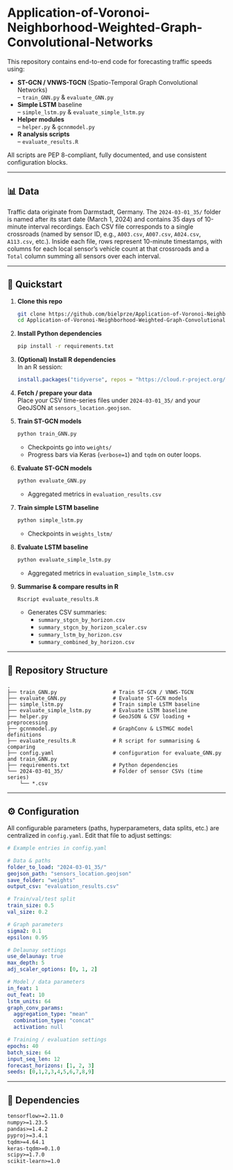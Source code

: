 # Application-of-Voronoi-Neighborhood-Weighted-Graph-Convolutional-Networks

This repository contains end-to-end code for forecasting traffic speeds using:

- **ST-GCN / VNWS-TGCN** (Spatio-Temporal Graph Convolutional Networks)  
  – `train_GNN.py` & `evaluate_GNN.py`  
- **Simple LSTM** baseline  
  – `simple_lstm.py` & `evaluate_simple_lstm.py`  
- **Helper modules**  
  – `helper.py` & `gcnnmodel.py`  
- **R analysis scripts**  
  – `evaluate_results.R`  

All scripts are PEP 8-compliant, fully documented, and use consistent configuration blocks.

---

## 📊 Data

Traffic data originate from Darmstadt, Germany. The `2024-03-01_35/` folder is named after its start date (March 1, 2024) and contains 35 days of 10-minute interval recordings. Each CSV file corresponds to a single crossroads (named by sensor ID, e.g., `A003.csv`, `A007.csv`, `A024.csv`, `A113.csv`, etc.). Inside each file, rows represent 10-minute timestamps, with columns for each local sensor’s vehicle count at that crossroads and a `Total` column summing all sensors over each interval.

---

## 🚀 Quickstart

1. **Clone this repo**  
   ```bash
   git clone https://github.com/bielprze/Application-of-Voronoi-Neighborhood-Weighted-Graph-Convolutional-Networks.git
   cd Application-of-Voronoi-Neighborhood-Weighted-Graph-Convolutional-Networks
   ```

2. **Install Python dependencies**  
   ```bash
   pip install -r requirements.txt
   ```

3. **(Optional) Install R dependencies**  
   In an R session:
   ```r
   install.packages("tidyverse", repos = "https://cloud.r-project.org/")
   ```

4. **Fetch / prepare your data**  
   Place your CSV time-series files under `2024-03-01_35/` and your GeoJSON at `sensors_location.geojson`.

5. **Train ST-GCN models**  
   ```bash
   python train_GNN.py
   ```
   - Checkpoints go into `weights/`  
   - Progress bars via Keras (`verbose=1`) and `tqdm` on outer loops.

6. **Evaluate ST-GCN models**  
   ```bash
   python evaluate_GNN.py
   ```
   - Aggregated metrics in `evaluation_results.csv`

7. **Train simple LSTM baseline**  
   ```bash
   python simple_lstm.py
   ```
   - Checkpoints in `weights_lstm/`

8. **Evaluate LSTM baseline**  
   ```bash
   python evaluate_simple_lstm.py
   ```
   - Aggregated metrics in `evaluation_simple_lstm.csv`

9. **Summarise & compare results in R**  
   ```bash
   Rscript evaluate_results.R
   ```
   - Generates CSV summaries:
     - `summary_stgcn_by_horizon.csv`  
     - `summary_stgcn_by_horizon_scaler.csv`  
     - `summary_lstm_by_horizon.csv`  
     - `summary_combined_by_horizon.csv`

---

## 📁 Repository Structure

```
.
├── train_GNN.py                  # Train ST-GCN / VNWS-TGCN
├── evaluate_GNN.py               # Evaluate ST-GCN models
├── simple_lstm.py                # Train simple LSTM baseline
├── evaluate_simple_lstm.py       # Evaluate LSTM baseline
├── helper.py                     # GeoJSON & CSV loading + preprocessing
├── gcnnmodel.py                  # GraphConv & LSTMGC model definitions
├── evaluate_results.R            # R script for summarising & comparing
├── config.yaml                   # configuration for evaluate_GNN.py and train_GNN.py
├── requirements.txt              # Python dependencies
└── 2024-03-01_35/                # Folder of sensor CSVs (time series)
    └── *.csv
```

---

## ⚙️ Configuration

All configurable parameters (paths, hyperparameters, data splits, etc.) are centralized in `config.yaml`. Edit that file to adjust settings:

```yaml
# Example entries in config.yaml

# Data & paths
folder_to_load: "2024-03-01_35/"
geojson_path: "sensors_location.geojson"
save_folder: "weights"
output_csv: "evaluation_results.csv"

# Train/val/test split
train_size: 0.5
val_size: 0.2

# Graph parameters
sigma2: 0.1
epsilon: 0.95

# Delaunay settings
use_delaunay: true
max_depth: 5
adj_scaler_options: [0, 1, 2]

# Model / data parameters
in_feat: 1
out_feat: 10
lstm_units: 64
graph_conv_params:
  aggregation_type: "mean"
  combination_type: "concat"
  activation: null

# Training / evaluation settings
epochs: 40
batch_size: 64
input_seq_len: 12
forecast_horizons: [1, 2, 3]
seeds: [0,1,2,3,4,5,6,7,8,9]
```

---

## 🔧 Dependencies

```txt
tensorflow>=2.11.0
numpy>=1.23.5
pandas>=1.4.2
pyproj>=3.4.1
tqdm>=4.64.1
keras-tqdm>=0.1.0
scipy>=1.7.0
scikit-learn>=1.0
```
